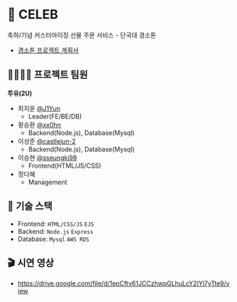 # 🎁 CELEB
축하/기념 커스터마이징 선물 주문 서비스 - 단국대 경소톤
- [경소톤 프로젝트 계획서](./.github/report.pdf)

## 👨‍👩‍👧‍👦 프로젝트 팀원
**투유(2U)**
- 최지윤 [@J1Yun](https://github.com/J1Yun)
  - Leader(FE/BE/DB)
- 황승환 [@xx0hn](https://github.com/xx0hn)
  - Backend(Node.js), Database(Mysql)
- 이성준 [@castlejun-2](https://github.com/castlejun-2)
  - Backend(Node.js), Database(Mysql)
- 이승현 [@sseungki98](https://github.com/sseungki98)
  - Frontend(HTML/JS/CSS)
- 정다혜
  - Management

## 🔧 기술 스택
- Frontend: `HTML/CSS/JS` `EJS`
- Backend: `Node.js` `Express`
- Database: `Mysql` `AWS RDS`

## 🎬 시연 영상
- https://drive.google.com/file/d/1epCftv61JCCzhwpGLhuLcY2IYl7yTte9/view

